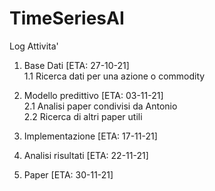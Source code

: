 # TimeSeriesAI
Log Attivita'

1. Base Dati [ETA: 27-10-21]  
1.1 Ricerca dati per una azione o commodity   

2. Modello predittivo [ETA: 03-11-21]  
2.1 Analisi paper condivisi da Antonio  
2.2 Ricerca di altri paper utili  

3. Implementazione [ETA: 17-11-21]  

4. Analisi risultati [ETA: 22-11-21]  

5. Paper [ETA: 30-11-21]  